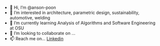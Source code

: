 - 👋 Hi, I’m @anson-poon
- 👀 I’m interested in architecture, parametric design, sustainability, automotive, welding
- 🌱 I’m currently learning Analysis of Algorithms and Software Engineering at OSU
- 💞️ I’m looking to collaborate on ...
- 📫 Reach me on... [Linkedin](http://www.linkedin.com/in/anson-poon)

<!---
anson-poon/anson-poon is a ✨ special ✨ repository because its `README.md` (this file) appears on your GitHub profile.
You can click the Preview link to take a look at your changes.
--->
